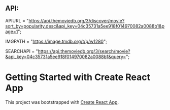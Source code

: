## API:

APIURL =
"https://api.themoviedb.org/3/discover/movie?sort_by=popularity.desc&api_key=04c35731a5ee918f014970082a0088b1&page=1";

IMGPATH = "https://image.tmdb.org/t/p/w1280";

SEARCHAPI =
"https://api.themoviedb.org/3/search/movie?&api_key=04c35731a5ee918f014970082a0088b1&query=";

# Getting Started with Create React App

This project was bootstrapped with [Create React App](https://github.com/facebook/create-react-app).
